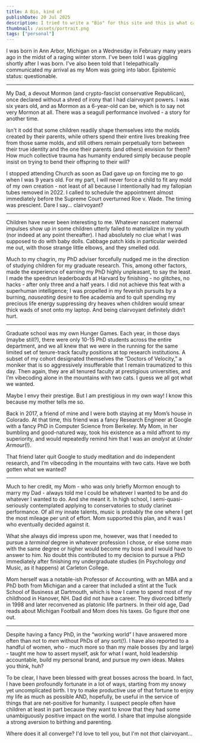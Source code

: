 ```yaml
---
title: A Bio, kind of
publishDate: 20 Jul 2025
description: I tried to write a "Bio" for this site and this is what came out. lmao
thumbnail: /assets/portrait.png
tags: ["personal"]
---
```


I was born in Ann Arbor, Michigan on a Wednesday in February many years ago in the midst of a raging winter storm. I've been told I was giggling shortly after I was born. I've also been told that I telepathically communicated my arrival as my Mom was going into labor. Epistemic status: questionable.

---

My Dad, a devout Mormon (and crypto-fascist conservative Republican), once declared without a shred of irony that I had clairvoyant powers. I was six years old, and as Mormon as a 6-year-old can be, which is to say not very Mormon at all. There was a seagull performance involved - a story for another time.

Isn't it odd that some children readily shape themselves into the molds created by their parents, while others spend their entire lives breaking free from those same molds, and still others remain perpetually torn between their true identity and the one their parents (and others) envision for them? How much collective trauma has humanity endured simply because people insist on trying to bend their offspring to their will?

I stopped attending Church as soon as Dad gave up on forcing me to go when I was 9 years old. For my part, I will never force a child to fit any mold of my own creation \- not least of all because I intentionally had my fallopian tubes removed in 2022. I called to schedule the appointment almost immediately before the Supreme Court overturned Roe v. Wade. The timing was prescient. Dare I say… clairvoyant?

---

Children have never been interesting to me. Whatever nascent maternal impulses show up in some children utterly failed to materialize in my youth (nor indeed at any point thereafter). I had absolutely no clue what I was supposed to do with baby dolls. Cabbage patch kids in particular weirded me out, with those strange little elbows, and they smelled odd.

Much to my chagrin, my PhD adviser forcefully nudged me in the direction of studying children for my graduate research. This, among other factors, made the experience of earning my PhD highly unpleasant, to say the least. I made the speedrun leaderboards at Harvard by finishing \- no glitches, no hacks \- after only three and a half years. I did not achieve this feat with a superhuman intelligence; I was propelled in my feverish pursuits by a burning, _nauseating_ desire to flee academia and to quit spending my precious life energy suppressing dry heaves when children would smear thick wads of snot onto my laptop. And being clairvoyant definitely didn’t hurt.

---

Graduate school was my own Hunger Games. Each year, in those days (maybe still?), there were only 10-15 PhD students across the entire department, and we all knew that we were in the running for the same limited set of tenure-track faculty positions at top research institutions. A subset of my cohort designated themselves the “Doctors of Velocity,” a moniker that is so aggressively insufferable that I remain traumatized to this day. Then again, they are all tenured faculty at prestigious universities, and I’m vibecoding alone in the mountains with two cats. I guess we all got what we wanted.

Maybe I envy their prestige. But I am prestigious in my own way\! I know this because my mother tells me so.

Back in 2017, a friend of mine and I were both staying at my Mom’s house in Colorado. At that time, this friend was a fancy Research Engineer at Google with a fancy PhD in Computer Science from Berkeley. My Mom, in her bumbling and good-natured way, took his existence as a mild affront to *my* superiority, and would repeatedly remind him that I was an *analyst* at *Under Armour*(\!).

That friend later quit Google to study meditation and do independent research, and I’m vibecoding in the mountains with two cats. Have we both gotten what we wanted?

---

Much to her credit, my Mom - who was only briefly Mormon enough to marry my Dad - always told me I could be whatever I wanted to be and do whatever I wanted to do. And she meant it. In high school, I semi-quasi-seriously contemplated applying to conservatories to study clarinet performance. Of all my innate talents, music is probably the one where I get the most mileage per unit of effort. Mom supported this plan, and it was I who eventually decided against it.

What she always did impress upon me, however, was that I needed to pursue a _terminal_ degree in whatever profession I chose, or else some *man* with the same degree or higher would become my boss and I would have to answer to him. No doubt this contributed to my decision to pursue a PhD immediately after finishing my undergraduate studies (in Psychology _and_ Music, as it happens) at Carleton College.

Mom herself was a notable-ish Professor of Accounting, with an MBA and a PhD both from Michigan and a career that included a stint at the Tuck School of Business at Dartmouth, which is how I came to spend most of my childhood in Hanover, NH. Dad did not have a career. They divorced bitterly in 1998 and later reconvened as platonic life partners. In their old age, Dad reads about Michigan Football and Mom does his taxes. Go figure *that* one out.

---

Despite having a fancy PhD, in the “working world” I have answered more often than not to *men* without PhDs of any sort(\!). I have also reported to a handful of women, who \- much more so than my male bosses (by and large) \- taught me how to assert myself, ask for what I want, hold leadership accountable, build my personal brand, and pursue my own ideas. Makes you think, huh?

To be clear, I have been blessed with great bosses across the board. In fact, I have been profoundly fortunate in a lot of ways, starting from my snowy yet uncomplicated birth. I try to make productive use of that fortune to enjoy my life as much as possible AND, hopefully, be useful in the service of things that are net-positive for humanity. I suspect people often have children at least in part because they want to know that they had some unambiguously positive impact on the world. I share that impulse alongside a strong aversion to birthing and parenting.

Where does it all converge? I'd love to tell you, but I'm not _that_ clairvoyant...